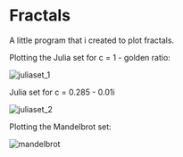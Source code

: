 # Fractals
A little program that i created to plot fractals.

Plotting the Julia set for c = 1 - golden ratio:

![juliaset_1](https://github.com/user-attachments/assets/65bbea49-0965-4a32-a916-2dcb21b16dd9)


Julia set for c = 0.285 - 0.01i

![juliaset_2](https://github.com/user-attachments/assets/2c68e7ae-0265-4da3-8d7e-006ff189c9ba)


Plotting the Mandelbrot set:

![mandelbrot](https://github.com/user-attachments/assets/c34ced51-6260-4227-8f32-ad2de2587ef9)
